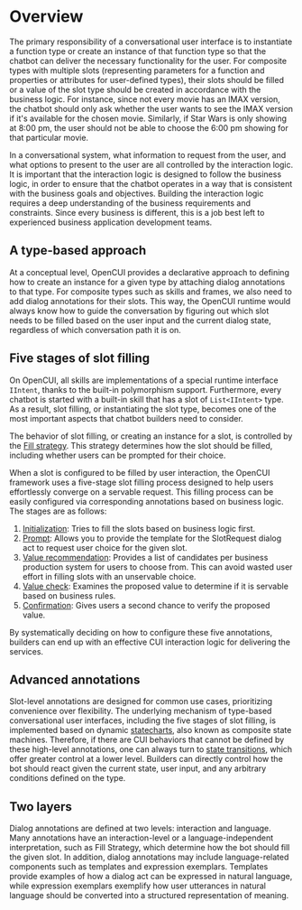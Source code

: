 # Overview
The primary responsibility of a conversational user interface is to instantiate a function type or create an instance of that function type so that the chatbot can deliver the necessary functionality for the user. For composite types with multiple slots (representing parameters for a function and properties or attributes for user-defined types), their slots should be filled or a value of the slot type should be created in accordance with the business logic. For instance, since not every movie has an IMAX version, the chatbot should only ask whether the user wants to see the IMAX version if it's available for the chosen movie. Similarly, if Star Wars is only showing at 8:00 pm, the user should not be able to choose the 6:00 pm showing for that particular movie.

In a conversational system, what information to request from the user, and what options to present to the user are all controlled by the interaction logic. It is important that the interaction logic is designed to follow the business logic, in order to ensure that the chatbot operates in a way that is consistent with the business goals and objectives. Building the interaction logic requires a deep understanding of the business requirements and constraints. Since every business is different, this is a job best left to experienced business application development teams.

## A type-based approach
At a conceptual level, OpenCUI provides a declarative approach to defining how to create an instance for a given type by attaching dialog annotations to that type. For composite types such as skills and frames, we also need to add dialog annotations for their slots. This way, the OpenCUI runtime would always know how to guide the conversation by figuring out which slot needs to be filled based on the user input and the current dialog state, regardless of which conversation path it is on.

## Five stages of slot filling
On OpenCUI, all skills are implementations of a special runtime interface `IIntent`, thanks to the built-in polymorphism support. Furthermore, every chatbot is started with a built-in skill that has a slot of `List<IIntent>` type. As a result, slot filling, or instantiating the slot type, becomes one of the most important aspects that chatbot builders need to consider.

The behavior of slot filling, or creating an instance for a slot, is controlled by the [Fill strategy](../reference/annotations/fillstrategy.md). This strategy determines how the slot should be filled, including whether users can be prompted for their choice. 

When a slot is configured to be filled by user interaction, the OpenCUI framework uses a five-stage slot filling process designed to help users effortlessly converge on a servable request. This filling process can be easily configured via corresponding annotations based on business logic. The stages are as follows:
1. [Initialization](../reference/annotations/init.md): Tries to fill the slots based on business logic first.
2. [Prompt](../reference/glossary.md#prompt): Allows you to provide the template for the SlotRequest dialog act to request user choice for the given slot.
3. [Value recommendation](../reference/annotations/valuerec.md): Provides a list of candidates per business production system for users to choose from. This can avoid wasted user effort in filling slots with an unservable choice.
4. [Value check](../reference/annotations/valuecheck.md): Examines the proposed value to determine if it is servable based on business rules.
5. [Confirmation](../reference/annotations/confirmation.md): Gives users a second chance to verify the proposed value.

By systematically deciding on how to configure these five annotations, builders can end up with an effective CUI interaction logic for delivering the services. 

## Advanced annotations
Slot-level annotations are designed for common use cases, prioritizing convenience over flexibility. The underlying mechanism of type-based conversational user interfaces, including the five stages of slot filling, is implemented based on dynamic [statecharts](https://statecharts.dev/), also known as composite state machines. Therefore, if there are CUI behaviors that cannot be defined by these high-level annotations, one can always turn to [state transitions](../reference/annotations/transition.md), which offer greater control at a lower level. Builders can directly control how the bot should react given the current state, user input, and any arbitrary conditions defined on the type.

## Two layers
Dialog annotations are defined at two levels: interaction and language. Many annotations have an interaction-level or a language-independent interpretation, such as Fill Strategy, which determine how the bot should fill the given slot. In addition, dialog annotations may include language-related components such as templates and expression exemplars. Templates provide examples of how a dialog act can be expressed in natural language, while expression exemplars exemplify how user utterances in natural language should be converted into a structured representation of meaning.